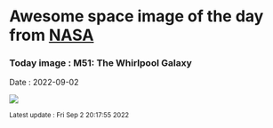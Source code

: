 
# Awesome space image of the day from [NASA](https://api.nasa.gov/)

### Today image : M51: The Whirlpool Galaxy

Date : 2022-09-02


![](https://apod.nasa.gov/apod/image/2209/m51_l2_1024.jpg)

<small>Latest update : Fri Sep  2 20:17:55 2022</small>


